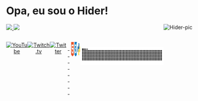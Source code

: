 <h1>Opa, eu sou o Hider!</h1>

<img align="right" alt="Hider-pic" height="335" src="https://cdn.discordapp.com/attachments/960986266160230492/960989972368863323/Image.png">

<div align="left">
  <a href="https://github.com/N0tHider">
  <img height="180em" src="https://github-readme-stats.vercel.app/api?username=N0tHider&count_private=true&show_icons=true&include_all_commits=true&theme=dracula" />
  <img height="150em" src="https://github-readme-stats.vercel.app/api/top-langs/?username=N0tHider&layout=compact&langs_count=7&theme=dracula" />
</div>

##

<div align="center" style="display: flex; justify-content: space-between;">
  <a href="https://www.youtube.com/c/HiderxD" target="_blank">
    <img src="https://imgur.com/PMRCsrH.png" width="40" height="40" alt="YouTube">
  </a>
  <a href="https://www.twitch.tv/NotHider" target="_blank">
    <img src="https://imgur.com/rrxPUh0.png" width="40" height="40" alt="Twitch.tv">
  </a>
  <a href="https://twitter.com/NotHider" target="_blank">
    <img src="https://imgur.com/6UKZXAM.png" width="40" height="40" alt="Twitter">
  </a>
  <p>--------</p>
  <a href="https://github.com/N0tHider">
    <img src="https://raw.githubusercontent.com/devicons/devicon/master/icons/html5/html5-original.svg" width="40" height="40" alt="Twitter">
  </a>
  <a href="https://github.com/N0tHider">
    <img src="https://raw.githubusercontent.com/devicons/devicon/master/icons/css3/css3-original.svg" width="40" height="40" alt="Twitter">
  </a>
  <a href="https://github.com/N0tHider">
    <img src="https://raw.githubusercontent.com/devicons/devicon/master/icons/python/python-original.svg" width="40" height="40" alt="Twitter">
  </a>
<div>

  ![Snake animation](https://github.com/N0tHider/N0tHider/blob/output/github-contribution-grid-snake.svg)
</div>

<!--
**N0tHider/N0tHider** is a ✨ _special_ ✨ repository because its `README.md` (this file) appears on your GitHub profile.

Here are some ideas to get you started:

- 🔭 I’m currently working on ...
- 🌱 I’m currently learning ...
- 👯 I’m looking to collaborate on ...
- 🤔 I’m looking for help with ...
- 💬 Ask me about ...
- 📫 How to reach me: ...
- 😄 Pronouns: ...
- ⚡ Fun fact: ...
-->

